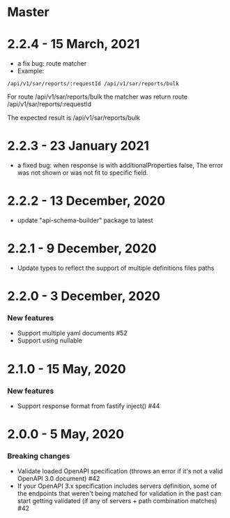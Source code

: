 # Master

# 2.2.4 - 15 March, 2021
- a fix bug: route matcher
- Example:

``
/api/v1/sar/reports/:requestId
/api/v1/sar/reports/bulk
``

For route /api/v1/sar/reports/bulk the matcher was return route /api/v1/sar/reports/:requestId

The expected result is /api/v1/sar/reports/bulk


# 2.2.3 - 23 January 2021
 - a fixed bug: when response is with additionalProperties false,
   The error was not shown or was not fit to specific field.

# 2.2.2 - 13 December, 2020
 - update "api-schema-builder" package to latest 

# 2.2.1 - 9 December, 2020
 - Update types to reflect the support of multiple definitions files paths

# 2.2.0 - 3 December, 2020

### New features

- Support multiple yaml documents #52
- Support using nullable

# 2.1.0 - 15 May, 2020

### New features

- Support response format from fastify inject() #44

# 2.0.0 - 5 May, 2020

### Breaking changes

- Validate loaded OpenAPI specification (throws an error if it's not a valid OpenAPI 3.0 document) #42
- If your OpenAPI 3.x specification includes servers definition, some of the endpoints that weren't being matched for validation in the past can start getting validated (if any of servers + path combination matches) #42
